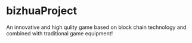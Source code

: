 # bizhuaProject
An innovative and high qulity game based on block chain technology and combined with traditional game equipment!
